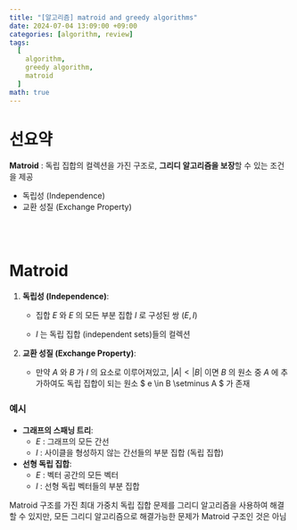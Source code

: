 ```yaml
---
title: "[알고리즘] matroid and greedy algorithms"
date: 2024-07-04 13:09:00 +09:00
categories: [algorithm, review]
tags:
  [
    algorithm,
    greedy algorithm,
    matroid
  ]
math: true
---
```


# **선요약**

**Matroid** : 독립 집합의 컬렉션을 가진 구조로, **그리디 알고리즘을 보장**할 수 있는 조건을 제공

- 독립성 (Independence)
- 교환 성질 (Exchange Property)


<br/>
<br/>

# **Matroid**

1. **독립성 (Independence)**:

   - 집합 $E$ 와 $E$ 의 모든 부분 집합 $I$ 로 구성된 쌍 $(E, I)$

   - $I$ 는 독립 집합 (independent sets)들의 컬렉션

2. **교환 성질 (Exchange Property)**:

   - 만약 $A$ 와 $B$ 가 $I$ 의 요소로 이루어져있고, $|A| < |B|$ 이면 $B$ 의 원소 중 $A$ 에 추가하여도 독립 집합이 되는 원소 $ e \in B \setminus A $ 가 존재

### **예시**

- **그래프의 스패닝 트리**:
  - $E$ : 그래프의 모든 간선
  - $I$ : 사이클을 형성하지 않는 간선들의 부분 집합 (독립 집합)
- **선형 독립 집합**:
  - $E$ : 벡터 공간의 모든 벡터
  - $I$ : 선형 독립 벡터들의 부분 집합

Matroid 구조를 가진 최대 가중치 독립 집합 문제를 그리디 알고리즘을 사용하여 해결할 수 있지만, 모든 그리디 알고리즘으로 해결가능한 문제가 Matroid 구조인 것은 아님
